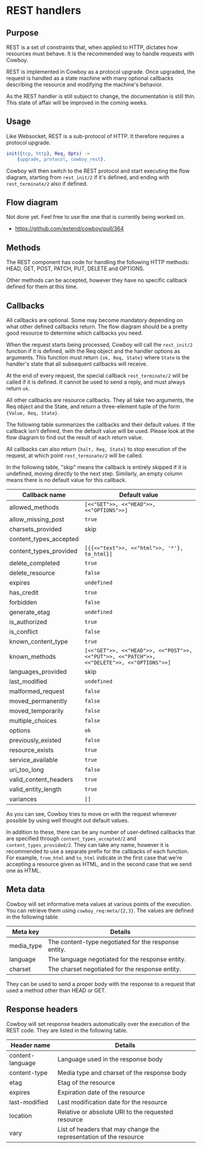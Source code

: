 REST handlers
=============

Purpose
-------

REST is a set of constraints that, when applied to HTTP, dictates how
resources must behave. It is the recommended way to handle requests
with Cowboy.

REST is implemented in Cowboy as a protocol upgrade. Once upgraded,
the request is handled as a state machine with many optional callbacks
describing the resource and modifying the machine's behavior.

As the REST handler is still subject to change, the documentation is
still thin. This state of affair will be improved in the coming weeks.

Usage
-----

Like Websocket, REST is a sub-protocol of HTTP. It therefore
requires a protocol upgrade.

``` erlang
init({tcp, http}, Req, Opts) ->
    {upgrade, protocol, cowboy_rest}.
```

Cowboy will then switch to the REST protocol and start executing
the flow diagram, starting from `rest_init/2` if it's defined,
and ending with `rest_terminate/2` also if defined.

Flow diagram
------------

Not done yet. Feel free to use the one that is currently being worked on.

 *  https://github.com/extend/cowboy/pull/364

Methods
-------

The REST component has code for handling the following HTTP methods:
HEAD, GET, POST, PATCH, PUT, DELETE and OPTIONS.

Other methods can be accepted, however they have no specific callback
defined for them at this time.

Callbacks
---------

All callbacks are optional. Some may become mandatory depending
on what other defined callbacks return. The flow diagram should
be a pretty good resource to determine which callbacks you need.

When the request starts being processed, Cowboy will call the
`rest_init/2` function if it is defined, with the Req object
and the handler options as arguments. This function must return
`{ok, Req, State}` where `State` is the handler's state that all
subsequent callbacks will receive.

At the end of every request, the special callback `rest_terminate/2`
will be called if it is defined. It cannot be used to send a reply,
and must always return `ok`.

All other callbacks are resource callbacks. They all take two
arguments, the Req object and the State, and return a three-element
tuple of the form `{Value, Req, State}`.

The following table summarizes the callbacks and their default values.
If the callback isn't defined, then the default value will be used.
Please look at the flow diagram to find out the result of each return
value.

All callbacks can also return `{halt, Req, State}` to stop execution
of the request, at which point `rest_terminate/2` will be called.

In the following table, "skip" means the callback is entirely skipped
if it is undefined, moving directly to the next step. Similarly, an
empty column means there is no default value for this callback.

| Callback name          | Default value             |
| ---------------------- | ------------------------- |
| allowed_methods        | `[<<"GET">>, <<"HEAD">>, <<"OPTIONS">>]` |
| allow_missing_post     | `true`                    |
| charsets_provided      | skip                      |
| content_types_accepted |                           |
| content_types_provided | `[{{<<"text">>, <<"html">>, '*'}, to_html}] ` |
| delete_completed       | `true`                    |
| delete_resource        | `false`                   |
| expires                | `undefined`               |
| has_credit             | `true`                   |
| forbidden              | `false`                   |
| generate_etag          | `undefined`               |
| is_authorized          | `true`                    |
| is_conflict            | `false`                   |
| known_content_type     | `true`                    |
| known_methods          | `[<<"GET">>, <<"HEAD">>, <<"POST">>, <<"PUT">>, <<"PATCH">>, <<"DELETE">>, <<"OPTIONS">>]` |
| languages_provided     | skip                      |
| last_modified          | `undefined`               |
| malformed_request      | `false`                   |
| moved_permanently      | `false`                   |
| moved_temporarily      | `false`                   |
| multiple_choices       | `false`                   |
| options                | `ok`                      |
| previously_existed     | `false`                   |
| resource_exists        | `true`                    |
| service_available      | `true`                    |
| uri_too_long           | `false`                   |
| valid_content_headers  | `true`                    |
| valid_entity_length    | `true`                    |
| variances              | `[]`                      |

As you can see, Cowboy tries to move on with the request whenever
possible by using well thought out default values.

In addition to these, there can be any number of user-defined
callbacks that are specified through `content_types_accepted/2`
and `content_types_provided/2`. They can take any name, however
it is recommended to use a separate prefix for the callbacks of
each function. For example, `from_html` and `to_html` indicate
in the first case that we're accepting a resource given as HTML,
and in the second case that we send one as HTML.

Meta data
---------

Cowboy will set informative meta values at various points of the
execution. You can retrieve them using `cowboy_req:meta/{2,3}`.
The values are defined in the following table.

| Meta key   | Details                                              |
| -----------| ---------------------------------------------------- |
| media_type | The content-type negotiated for the response entity. |
| language   | The language negotiated for the response entity.     |
| charset    | The charset negotiated for the response entity.      |

They can be used to send a proper body with the response to a
request that used a method other than HEAD or GET.

Response headers
----------------

Cowboy will set response headers automatically over the execution
of the REST code. They are listed in the following table.

| Header name      | Details                                            |
| ---------------- | -------------------------------------------------- |
| content-language | Language used in the response body                 |
| content-type     | Media type and charset of the response body        |
| etag             | Etag of the resource                               |
| expires          | Expiration date of the resource                    |
| last-modified    | Last modification date for the resource            |
| location         | Relative or absolute URI to the requested resource |
| vary             | List of headers that may change the representation of the resource |
